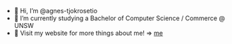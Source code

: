 - 👋 Hi, I’m @agnes-tjokrosetio
- 👀 I’m currently studying a Bachelor of Computer Science / Commerce @ UNSW
- 🌱 Visit my website for more things about me! => [me](agnes-tjokrosetio.github.io/personal)

<!---
agnes-tjokrosetio/agnes-tjokrosetio is a ✨ special ✨ repository because its `README.md` (this file) appears on your GitHub profile.
You can click the Preview link to take a look at your changes.
--->
